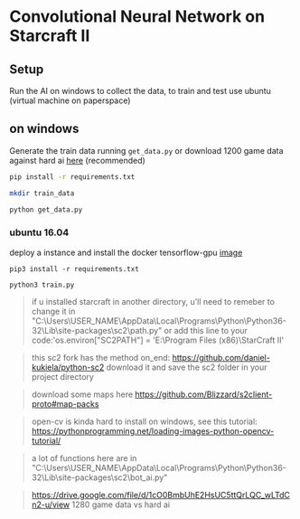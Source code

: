 # Convolutional Neural Network on Starcraft II

## Setup

Run the AI on windows to collect the data, to train and test use ubuntu (virtual machine on paperspace)

## on windows

Generate the train data running `get_data.py` or download 1200 game data against hard ai [here](https://drive.google.com/file/d/1cO0BmbUhE2HsUC5ttQrLQC_wLTdCn2-u/view) (recommended)

```sh
pip install -r requirements.txt

mkdir train_data

python get_data.py
```

### ubuntu 16.04

deploy a instance and install the docker tensorflow-gpu [image](https://github.com/tensorflow/tensorflow/blob/master/tensorflow/tools/docker/README.md)

```
pip3 install -r requirements.txt

python3 train.py
```

>if u installed starcraft in another directory, u'll need to remeber to change it in "C:\Users\USER_NAME\AppData\Local\Programs\Python\Python36-32\Lib\site-packages\sc2\path.py" or add this line to your code:'os.environ["SC2PATH"] = 'E:\Program Files (x86)\StarCraft II'

> this sc2 fork has the method on_end: https://github.com/daniel-kukiela/python-sc2 download it and save the sc2 folder in your project directory

>download some maps here https://github.com/Blizzard/s2client-proto#map-packs

>open-cv is kinda hard to install on windows, see this tutorial: https://pythonprogramming.net/loading-images-python-opencv-tutorial/

>a lot of functions here are in "C:\Users\USER_NAME\AppData\Local\Programs\Python\Python36-32\Lib\site-packages\sc2\bot_ai.py"

>https://drive.google.com/file/d/1cO0BmbUhE2HsUC5ttQrLQC_wLTdCn2-u/view 1280 game data vs hard ai
